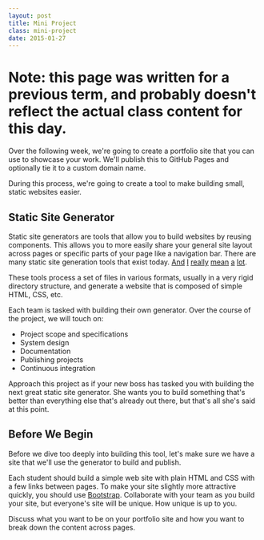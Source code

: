 ```yaml
---
layout: post
title: Mini Project
class: mini-project
date: 2015-01-27
---
```


# Note: this page was written for a previous term, and probably doesn't reflect the actual class content for this day.

Over the following week, we're going to create a portfolio site that you can
use to showcase your work. We'll publish this to GitHub Pages and optionally
tie it to a custom domain name.

During this process, we're going to create a tool to make building small,
static websites easier.


## Static Site Generator

Static site generators are tools that allow you to build websites by reusing
components. This allows you to more easily share your general site layout
across pages or specific parts of your page like a navigation bar. There are
many static site generation tools that exist today. [And][wintersmith]
[I][assemble] [really][jekyll] [mean][middleman] [a][nanoc]
[lot][32-generators].

These tools process a set of files in various formats, usually in a very rigid
directory structure, and generate a website that is composed of simple HTML,
CSS, etc.

Each team is tasked with building their own generator. Over the course of the
project, we will touch on:

* Project scope and specifications
* System design
* Documentation
* Publishing projects
* Continuous integration

Approach this project as if your new boss has tasked you with building the next
great static site generator. She wants you to build something that's better
than everything else that's already out there, but that's all she's said at
this point.


## Before We Begin

Before we dive too deeply into building this tool, let's make sure we have a
site that we'll use the generator to build and publish.

Each student should build a simple web site with plain HTML and CSS with a few
links between pages. To make your site slightly more attractive quickly, you
should use [Bootstrap][bootstrap]. Collaborate with your team as you build your
site, but everyone's site will be unique. How unique is up to you.

Discuss what you want to be on your portfolio site and how you want to break
down the content across pages.


[wintersmith]: http://wintersmith.io
[assemble]: http://assemble.io
[jekyll]: http://jekyllrb.com
[middleman]: http://middlemanapp.com
[nanoc]: http://nanoc.ws
[32-generators]: https://iwantmyname.com/blog/2011/02/list-static-website-generators.html

[bootstrap]: http://getbootstrap.com
